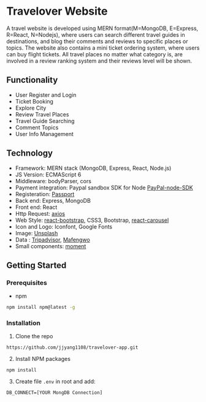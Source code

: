 # Travelover Website

A travel website is developed using MERN format(M=MongoDB, E=Express, R=React, N=Nodejs), where users can search different travel guides in destinations, and blog their comments and reviews to specific places or topics. The website also contains a mini ticket ordering system, where users can buy flight tickets. All travel places no matter what category is, are involved in a review ranking system and their reviews level will be shown.

## Functionality

- User Register and Login
- Ticket Booking
- Explore City
- Review Travel Places
- Travel Guide Searching
- Comment Topics
- User Info Management

## Technology

- Framework: MERN stack (MongoDB, Express, React, Node.js)
- JS Version: ECMAScript 6
- Middleware: bodyParser, cors
- Payment integration: Paypal sandbox SDK for Node [PayPal-node-SDK](https://github.com/paypal/PayPal-node-SDK)
- Registeration: [Passport](https://www.npmjs.com/package/passport)
- Back end: Express, MongoDB
- Front end: React
- Http Request: [axios](https://github.com/axios/axios)
- Web Style: [react-bootstrap](https://github.com/react-bootstrap/react-bootstrap), CSS3, Bootstrap, [react-carousel](https://github.com/brainhubeu/react-carousel)
- Icon and Logo: Iconfont, Google Fonts
- Image: [Unsplash](https://unsplash.com/)
- Data : [Tripadvisor](https://www.tripadvisor.com/), [Mafengwo](http://www.mafengwo.cn/)
- Small components: [moment](https://gist.github.com/timrwood/e72f2eef320ed9e37c51#backwards-incompatible-changes)

## Getting Started

### Prerequisites

- npm

```sh
npm install npm@latest -g
```

### Installation

1. Clone the repo

```
https://github.com/jjyang1108/travelover-app.git
```

2. Install NPM packages

```
npm install
```

3. Create file `.env` in root and add:

```
DB_CONNECT=[YOUR MongDB Connection]
```
